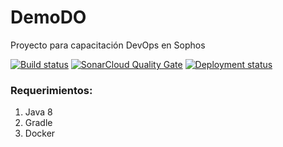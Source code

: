 # DemoDO
Proyecto para capacitación DevOps en Sophos

[![Build status](https://sophosproyectos.visualstudio.com/DemoDO/_apis/build/status/DemoDO-Gradle-CI)](https://sophosproyectos.visualstudio.com/DemoDO/_build/latest?definitionId=6)
[![SonarCloud Quality Gate](https://sonarcloud.io/api/project_badges/measure?project=com.sophos%3ADemoDO&metric=alert_status)](https://sonarcloud.io/dashboard?id=com.sophos%3ADemoDO)
[![Deployment status](https://sophosproyectos.vsrm.visualstudio.com/_apis/public/Release/badge/5b46a6ea-222c-4894-8d20-d439d4541585/1/1)](https://sophosproyectos.visualstudio.com/DemoDO/_release?view=mine&definitionId=1)

### Requerimientos:

1. Java 8
1. Gradle
1. Docker